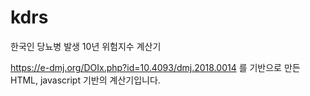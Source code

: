 # kdrs
한국인 당뇨병 발생 10년 위험지수 계산기

https://e-dmj.org/DOIx.php?id=10.4093/dmj.2018.0014 를 기반으로 만든 HTML, javascript 기반의 계산기입니다.
